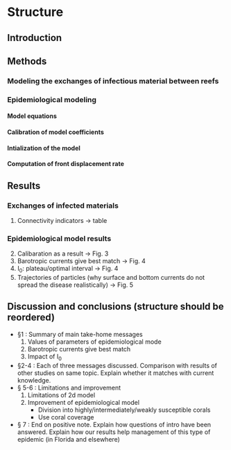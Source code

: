 # Structure

## Introduction

## Methods

### Modeling the exchanges of infectious material between reefs

### Epidemiological modeling

#### Model equations
#### Calibration of model coefficients
#### Intialization of the model
#### Computation of front displacement rate

## Results

### Exchanges of infected materials
1. Connectivity indicators &rarr; table

### Epidemiological model results
2. Calibaration as a result &rarr; Fig. 3
3. Barotropic currents give best match &rarr; Fig. 4
3. I<sub>0</sub>: plateau/optimal interval &rarr; Fig. 4
4. Trajectories of particles (why surface and bottom currents do not spread the disease realistically) &rarr; Fig. 5

## Discussion and conclusions (structure should be reordered)

* §1 : Summary of main take-home messages
  1. Values of parameters of epidemiological mode
  2. Barotropic currents give best match
  3. Impact of I<sub>0</sub>
* §2-4 : Each of three messages discussed. Comparison with results of other studies on same topic. Explain whether it matches with current knowledge.
* § 5-6 : Limitations and improvement
  1. Limitations of 2d model
  2. Improvement of epidemiological model
     	* Division into highly/intermediately/weakly susceptible corals
     	* Use coral coverage
* § 7 : End on positive note. Explain how questions of intro have been answered. Explain how our results help management of this type of epidemic (in Florida and elsewhere)
